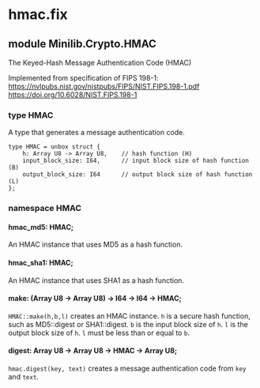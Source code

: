 # hmac.fix

## module Minilib.Crypto.HMAC

The Keyed-Hash Message Authentication Code (HMAC)

Implemented from specification of FIPS 198-1:
https://nvlpubs.nist.gov/nistpubs/FIPS/NIST.FIPS.198-1.pdf
https://doi.org/10.6028/NIST.FIPS.198-1

### type HMAC

A type that generates a message authentication code.

```
type HMAC = unbox struct {
    h: Array U8 -> Array U8,    // hash function (H)
    input_block_size: I64,      // input block size of hash function (B)
    output_block_size: I64      // output block size of hash function (L)
};
```
### namespace HMAC

#### hmac_md5: HMAC;

An HMAC instance that uses MD5 as a hash function.

#### hmac_sha1: HMAC;

An HMAC instance that uses SHA1 as a hash function.

#### make: (Array U8 -> Array U8) -> I64 -> I64 -> HMAC;

`HMAC::make(h,b,l)` creates an HMAC instance.
`h` is a secure hash function, such as MD5::digest or SHA1::digest.
`b` is the input block size of `h`.
`l` is the output block size of `h`.
`l` must be less than or equal to `b`.

#### digest: Array U8 -> Array U8 -> HMAC -> Array U8;

`hmac.digest(key, text)` creates a message authentication code from `key` and `text`.

